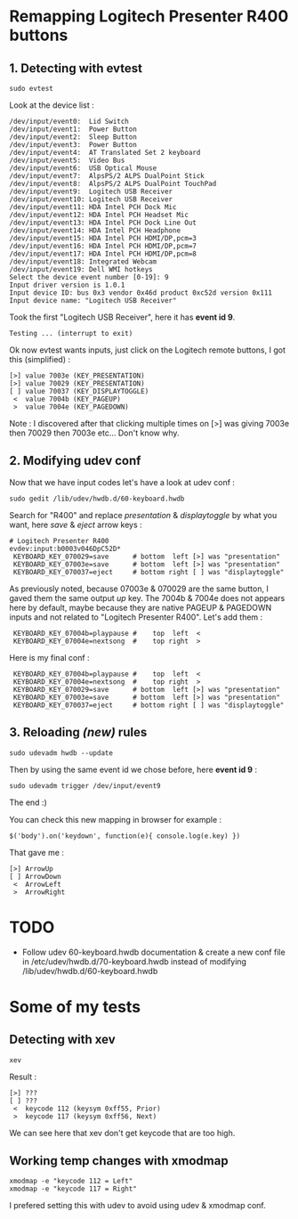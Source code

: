 # Remapping Logitech Presenter R400 buttons

## 1. Detecting with evtest
```
sudo evtest
```
Look at the device list :
```
/dev/input/event0:	Lid Switch
/dev/input/event1:	Power Button
/dev/input/event2:	Sleep Button
/dev/input/event3:	Power Button
/dev/input/event4:	AT Translated Set 2 keyboard
/dev/input/event5:	Video Bus
/dev/input/event6:	USB Optical Mouse
/dev/input/event7:	AlpsPS/2 ALPS DualPoint Stick
/dev/input/event8:	AlpsPS/2 ALPS DualPoint TouchPad
/dev/input/event9:	Logitech USB Receiver
/dev/input/event10:	Logitech USB Receiver
/dev/input/event11:	HDA Intel PCH Dock Mic
/dev/input/event12:	HDA Intel PCH Headset Mic
/dev/input/event13:	HDA Intel PCH Dock Line Out
/dev/input/event14:	HDA Intel PCH Headphone
/dev/input/event15:	HDA Intel PCH HDMI/DP,pcm=3
/dev/input/event16:	HDA Intel PCH HDMI/DP,pcm=7
/dev/input/event17:	HDA Intel PCH HDMI/DP,pcm=8
/dev/input/event18:	Integrated Webcam
/dev/input/event19:	Dell WMI hotkeys
Select the device event number [0-19]: 9
Input driver version is 1.0.1
Input device ID: bus 0x3 vendor 0x46d product 0xc52d version 0x111
Input device name: "Logitech USB Receiver"
```
Took the first "Logitech USB Receiver", here it has **event id 9**.
```
Testing ... (interrupt to exit)
```
Ok now evtest wants inputs, just click on the Logitech remote buttons, I got this (simplified) :
```
[>] value 7003e (KEY_PRESENTATION)
[>] value 70029 (KEY_PRESENTATION)
[ ] value 70037 (KEY_DISPLAYTOGGLE)
 <  value 7004b (KEY_PAGEUP)
 >  value 7004e (KEY_PAGEDOWN)
```
Note : I discovered after that clicking multiple times on [>] was giving 7003e then 70029 then 7003e etc... Don't know why.


## 2. Modifying udev conf
Now that we have input codes let's have a look at udev conf :
```
sudo gedit /lib/udev/hwdb.d/60-keyboard.hwdb
```
Search for "R400" and replace *presentation* & *displaytoggle* by what you want, here *save* & *eject* arrow keys :
```
# Logitech Presenter R400
evdev:input:b0003v046DpC52D*
 KEYBOARD_KEY_070029=save      # bottom  left [>] was "presentation"
 KEYBOARD_KEY_07003e=save      # bottom  left [>] was "presentation"
 KEYBOARD_KEY_070037=eject     # bottom right [ ] was "displaytoggle"
```
As previously noted, because 07003e & 070029 are the same button, I gaved them the same output *up* key.
The 7004b & 7004e does not appears here by default, maybe because they are native PAGEUP & PAGEDOWN inputs and not related to "Logitech Presenter R400". Let's add them :
```
 KEYBOARD_KEY_07004b=playpause #    top  left  <
 KEYBOARD_KEY_07004e=nextsong  #    top right  >
```
Here is my final conf : 
```
 KEYBOARD_KEY_07004b=playpause #    top  left  <
 KEYBOARD_KEY_07004e=nextsong  #    top right  >
 KEYBOARD_KEY_070029=save      # bottom  left [>] was "presentation"
 KEYBOARD_KEY_07003e=save      # bottom  left [>] was "presentation"
 KEYBOARD_KEY_070037=eject     # bottom right [ ] was "displaytoggle"
```

## 3. Reloading *(new)* rules
```
sudo udevadm hwdb --update
```
Then by using the same event id we chose before, here **event id 9** :
```
sudo udevadm trigger /dev/input/event9
```
The end :)

You can check this new mapping in browser for example :
```
$('body').on('keydown', function(e){ console.log(e.key) })
```
That gave me :
```
[>] ArrowUp
[ ] ArrowDown
 <  ArrowLeft
 >  ArrowRight
```

# TODO

- Follow udev 60-keyboard.hwdb documentation & create a new conf file in /etc/udev/hwdb.d/70-keyboard.hwdb instead of modifying /lib/udev/hwdb.d/60-keyboard.hwdb


# Some of my tests 

## Detecting with xev
```
xev
```
Result :
```
[>] ???
[ ] ???
 <  keycode 112 (keysym 0xff55, Prior)
 >  keycode 117 (keysym 0xff56, Next)
```
We can see here that xev don't get keycode that are too high.

## Working temp changes with xmodmap
```
xmodmap -e "keycode 112 = Left"
xmodmap -e "keycode 117 = Right"
```
I prefered setting this with udev to avoid using udev & xmodmap conf.

